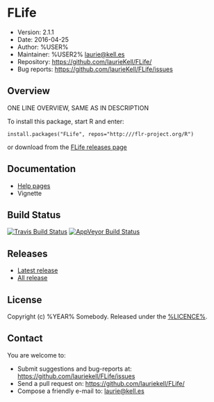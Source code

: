 # FLife
- Version: 2.1.1
- Date: 2016-04-25
- Author: %USER%
- Maintainer: %USER2% <laurie@kell.es>
- Repository: <https://github.com/laurieKell/FLife/>
- Bug reports: <https://github.com/laurieKell/FLife/issues>

## Overview
ONE LINE OVERVIEW, SAME AS IN DESCRIPTION

To install this package, start R and enter:

    install.packages("FLife", repos="http:///flr-project.org/R")

or download from the [FLife releases page](https://github.com/lauriekell/FLife/releases/)

## Documentation
- [Help pages](http://flr-project.org/FLife)
- Vignette

## Build Status
[![Travis Build Status](https://travis-ci.org/lauriekell/FLife.svg?branch=master)](https://travis-ci.org/lauriekell/FLife)
[![AppVeyor Build Status](https://ci.appveyor.com/api/projects/status/github/lauriekell/FLife?branch=master&svg=true)](https://ci.appveyor.com/project/lauriekell/FLife)

## Releases
- [Latest release](https://github.com/lauriekell/FLife/releases/tag/)
- [All release](https://github.com/lauriekell/FLife/releases/)

## License
Copyright (c) %YEAR% Somebody. Released under the [%LICENCE%](%LICENCEURL%).

## Contact
You are welcome to:

- Submit suggestions and bug-reports at: <https://github.com/lauriekell/FLife/issues>
- Send a pull request on: <https://github.com/lauriekell/FLife/>
- Compose a friendly e-mail to: <laurie@kell.es>

